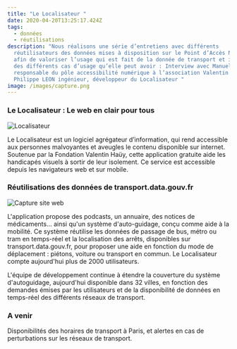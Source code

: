 ```yaml
---
title: "Le Localisateur "
date: 2020-04-20T13:25:17.424Z
tags:
  - données
  - réutilisations
description: "Nous réalisons une série d’entretiens avec différents
  réutilisateurs des données mises à disposition sur le Point d’Accès National,
  afin de valoriser l’usage qui est fait de la donnée de transport et illustrer
  des différents cas d’usage qu’elle peut avoir : Interview avec Manuel Pereira,
  responsable du pôle accessibilité numérique à l’association Valentin HAÜY et
  Philippe LEON ingénieur, développeur du Localisateur "
image: /images/capture.png
---
```



### Le Localisateur : Le web en clair pour tous 

![](/images/hauy.png "Localisateur ")

<!--StartFragment-->

Le Localisateur est un logiciel agrégateur d’information, qui rend accessible aux personnes malvoyantes et aveugles le contenu disponible sur internet. Soutenue par la Fondation Valentin Haüy, cette application gratuite aide les handicapés visuels à sortir de leur isolement. Ce service est accessible depuis les navigateurs web et sur mobile.

<!--EndFragment-->





### Réutilisations des données de transport.data.gouv.fr

![](/images/le-loc.png "Capture site web ")

<!--StartFragment-->

L'application propose des podcasts, un annuaire, des notices de médicaments... ainsi qu'un système d'auto-guidage, conçu comme aide à la mobilité. Ce système réutilise les données de passage de bus, métro ou tram en temps-réel et la localisation des arrêts, disponibles sur transport.data.gouv.fr, pour proposer une aide en fonction du mode de déplacement : piétons, voiture ou transport en commun. Le Localisateur compte aujourd'hui plus de 2000 utilisateurs. 

L'équipe de développement continue à étendre la couverture du système d'autoguidage, aujourd'hui disponible dans 32 villes, en fonction des demandes émises par les utilisateurs et de la disponibilité de données en temps-réel des différents réseaux de transport.

<!--EndFragment-->



### A venir 

<!--StartFragment-->

Disponibilités des horaires de transport à Paris, et alertes en cas de perturbations sur les réseaux de transport.

<!--EndFragment-->